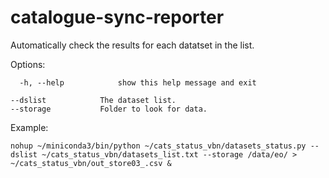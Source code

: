 # catalogue-sync-reporter
Automatically check the results for each datatset in the list.

Options:

`  -h, --help            show this help message and exit`

    --dslist            The dataset list.
    --storage           Folder to look for data.

Example:

`nohup ~/miniconda3/bin/python ~/cats_status_vbn/datasets_status.py --dslist ~/cats_status_vbn/datasets_list.txt --storage /data/eo/ > ~/cats_status_vbn/out_store03_.csv &`
